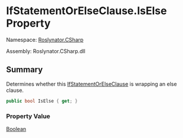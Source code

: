 # IfStatementOrElseClause\.IsElse Property

Namespace: [Roslynator.CSharp](../../README.md)

Assembly: Roslynator\.CSharp\.dll

## Summary

Determines whether this [IfStatementOrElseClause](../README.md) is wrapping an else clause\.

```csharp
public bool IsElse { get; }
```

### Property Value

[Boolean](https://docs.microsoft.com/en-us/dotnet/api/system.boolean)


